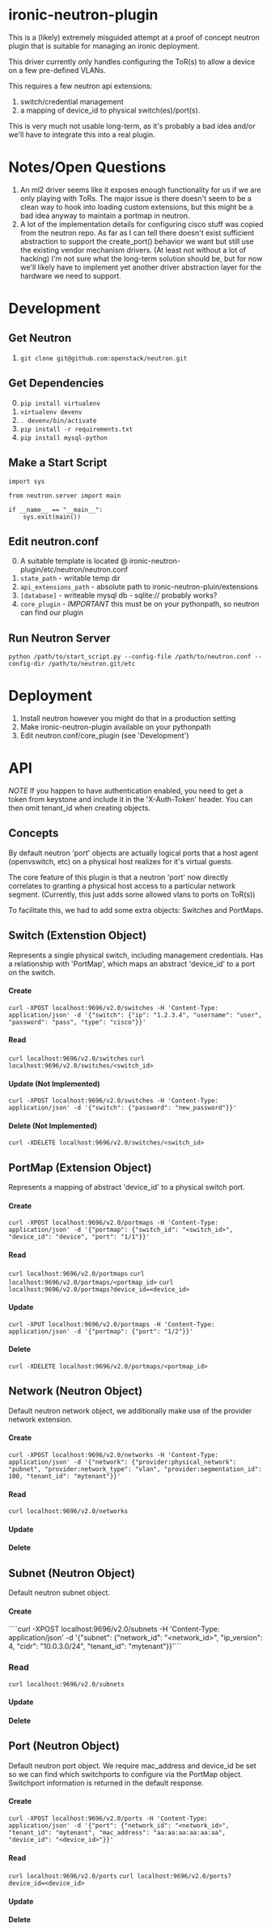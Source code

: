 ironic-neutron-plugin
=====================

This is a (likely) extremely misguided attempt at a proof of concept neutron plugin that is suitable
for managing an ironic deployment.

This driver currently only handles configuring the ToR(s) to allow a device on a few pre-defined VLANs.

This requires a few neutron api extensions:
1. switch/credential management
2. a mapping of device_id to physical switch(es)/port(s).

This is very much not usable long-term, as it's probably a bad idea and/or we'll have to integrate this
into a real plugin.

Notes/Open Questions
====================
1. An ml2 driver seems like it exposes enough functionality for us if we are only playing with ToRs. The major issue is there doesn't seem to be a clean way to hook into loading custom extensions, but this might be a bad idea anyway to maintain a portmap in neutron.
2. A lot of the implementation details for configuring cisco stuff was copied from the neutron repo. As far as I can tell there doesn't exist sufficient abstraction to support the create_port() behavior we want but still use the existing vendor mechanism drivers. (At least not without a lot of hacking) I'm not sure what the long-term solution should be, but for now we'll likely have to implement yet another driver abstraction layer for the hardware we need to support.

Development
===========

Get Neutron
-----------
1. ```git clone git@github.com:openstack/neutron.git```

Get Dependencies
----------------
0. ```pip install virtualenv```
1. ```virtualenv devenv```
2. ```. devenv/bin/activate```
3. ```pip install -r requirements.txt```
4. ```pip install mysql-python```

Make a Start Script
-------------------
```
import sys

from neutron.server import main

if __name__ == "__main__":
    sys.exit(main())
```

Edit neutron.conf
-----------------
0. A suitable template is located @ ironic-neutron-plugin/etc/neutron/neutron.conf
1. ```state_path``` - writable temp dir
2. ```api_extensions_path``` - absolute path to ironic-neutron-pluin/extensions
3. ```[database]``` - writeable mysql db - sqlite:// probably works?
4. ```core_plugin``` - *IMPORTANT* this must be on your pythonpath, so neutron can find our plugin

Run Neutron Server
------------------
```python /path/to/start_script.py --config-file /path/to/neutron.conf --config-dir /path/to/neutron.git/etc```


Deployment
==========
1. Install neutron however you might do that in a production setting
2. Make ironic-neutron-plugin available on your pythonpath
3. Edit neutron.conf/core_plugin (see 'Development')

API
===

*NOTE* If you happen to have authentication enabled, you need to get a token from keystone and include it in the 'X-Auth-Token' header. You can then omit tenant_id when creating objects.

Concepts
--------

By default neutron 'port' objects are actually logical ports that a host agent (openvswitch, etc) on a physical host realizes for it's virtual guests.

The core feature of this plugin is that a neutron 'port' now directly correlates to granting a physical host access to a particular network segment. (Currently, this just adds some allowed vlans to ports on ToR(s))

To facilitate this, we had to add some extra objects: Switches and PortMaps.

Switch (Extenstion Object)
--------------------------

Represents a single physical switch, including management credentials. Has a relationship with 'PortMap', which maps an abstract 'device_id' to a port on the switch.

#### Create
```curl -XPOST localhost:9696/v2.0/switches -H 'Content-Type: application/json' -d '{"switch": {"ip": "1.2.3.4", "username": "user", "password": "pass", "type": "cisco"}}'```

#### Read
```curl localhost:9696/v2.0/switches```
```curl localhost:9696/v2.0/switches/<switch_id>```

#### Update (Not Implemented)
```curl -XPOST localhost:9696/v2.0/switches -H 'Content-Type: application/json' -d '{"switch": {"password": "new_password"}}'```

#### Delete (Not Implemented)
```curl -XDELETE localhost:9696/v2.0/switches/<switch_id>```

PortMap (Extension Object)
--------------------------

Represents a mapping of abstract 'device_id' to a physical switch port.

#### Create
```curl -XPOST localhost:9696/v2.0/portmaps -H 'Content-Type: application/json' -d '{"portmap": {"switch_id": "<switch_id>", "device_id": "device", "port": "1/1"}}'```

#### Read
```curl localhost:9696/v2.0/portmaps```
```curl localhost:9696/v2.0/portmaps/<portmap_id>```
```curl localhost:9696/v2.0/portmaps?device_id=<device_id>```

#### Update
```curl -XPUT localhost:9696/v2.0/portmaps -H 'Content-Type: application/json' -d '{"portmap": {"port": "1/2"}}'```

#### Delete
```curl -XDELETE localhost:9696/v2.0/portmaps/<portmap_id>```

Network (Neutron Object)
------------------------

Default neutron network object, we additionally make use of the provider network extension.

#### Create
```curl -XPOST localhost:9696/v2.0/networks -H 'Content-Type: application/json' -d '{"network": {"provider:physical_network": "pubnet", "provider:network_type": "vlan", "provider:segmentation_id": 100, "tenant_id": "mytenant"}}'```

#### Read
```curl localhost:9696/v2.0/networks```

#### Update

#### Delete

Subnet (Neutron Object)
-----------------------

Default neutron subnet object.

#### Create
````curl -XPOST localhost:9696/v2.0/subnets -H 'Content-Type: application/json' -d '{"subnet": {"network_id": "<network_id>", "ip_version": 4, "cidr": "10.0.3.0/24", "tenant_id": "mytenant"}}'```

### Read
```curl localhost:9696/v2.0/subnets```

#### Update

#### Delete

Port (Neutron Object)
---------------------

Default neutron port object. We require mac_address and device_id be set so we can find which switchports to configure via the PortMap object. Switchport information is returned in the default response.

#### Create

```curl -XPOST localhost:9696/v2.0/ports -H 'Content-Type: application/json' -d '{"port": {"network_id": "<network_id>", "tenant_id": "mytenant", "mac_address": "aa:aa:aa:aa:aa:aa", "device_id": "<device_id>"}}'```

#### Read

```curl localhost:9696/v2.0/ports```
```curl localhost:9696/v2.0/ports?device_id=<device_id>```

#### Update

#### Delete





